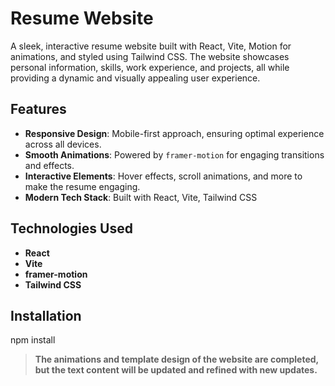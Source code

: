 # Resume Website

A sleek, interactive resume website built with React, Vite, Motion for animations, and styled using Tailwind CSS. The website showcases personal information, skills, work experience, and projects, all while providing a dynamic and visually appealing user experience.

## Features
- **Responsive Design**: Mobile-first approach, ensuring optimal experience across all devices.
- **Smooth Animations**: Powered by `framer-motion` for engaging transitions and effects.
- **Interactive Elements**: Hover effects, scroll animations, and more to make the resume engaging.
- **Modern Tech Stack**: Built with React, Vite, Tailwind CSS


## Technologies Used
- **React**
- **Vite**
- **framer-motion**
- **Tailwind CSS**


## Installation
npm install

> **The animations and template design of the website are completed, but the text content will be updated and refined with new updates.**
